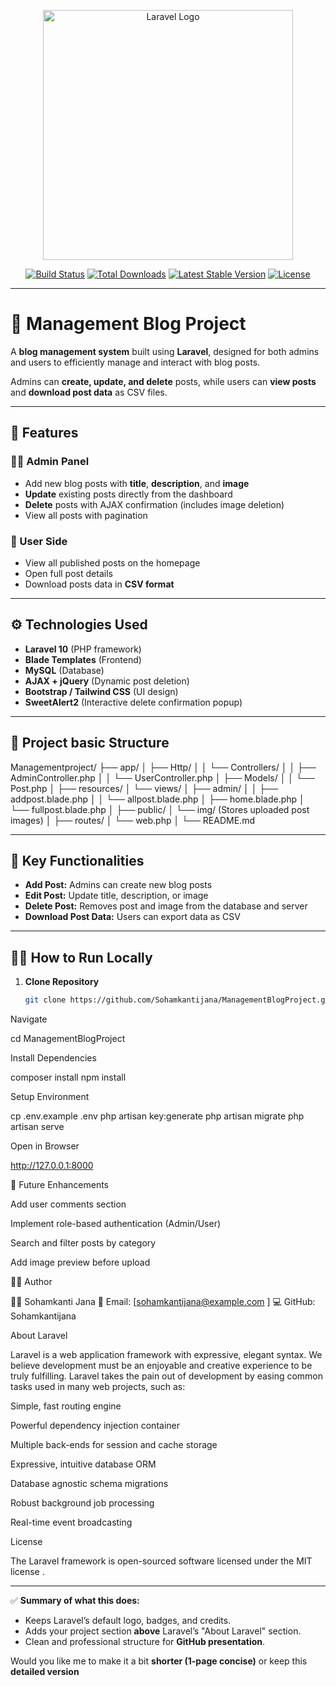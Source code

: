 <p align="center"><a href="https://laravel.com" target="_blank"><img src="https://raw.githubusercontent.com/laravel/art/master/logo-lockup/5%20SVG/2%20CMYK/1%20Full%20Color/laravel-logolockup-cmyk-red.svg" width="400" alt="Laravel Logo"></a></p>

<p align="center">
<a href="https://github.com/laravel/framework/actions"><img src="https://github.com/laravel/framework/workflows/tests/badge.svg" alt="Build Status"></a>
<a href="https://packagist.org/packages/laravel/framework"><img src="https://img.shields.io/packagist/dt/laravel/framework" alt="Total Downloads"></a>
<a href="https://packagist.org/packages/laravel/framework"><img src="https://img.shields.io/packagist/v/laravel/framework" alt="Latest Stable Version"></a>
<a href="https://packagist.org/packages/laravel/framework"><img src="https://img.shields.io/packagist/l/laravel/framework" alt="License"></a>
</p>

---

# 🧩 Management Blog Project

A **blog management system** built using **Laravel**, designed for both admins and users to efficiently manage and interact with blog posts.

Admins can **create, update, and delete** posts, while users can **view posts** and **download post data** as CSV files.

---

## 🚀 Features

### 👨‍💼 Admin Panel
- Add new blog posts with **title**, **description**, and **image**  
- **Update** existing posts directly from the dashboard  
- **Delete** posts with AJAX confirmation (includes image deletion)  
- View all posts with pagination  

### 👤 User Side
- View all published posts on the homepage  
- Open full post details  
- Download posts data in **CSV format**

---

## ⚙️ Technologies Used
- **Laravel 10** (PHP framework)
- **Blade Templates** (Frontend)
- **MySQL** (Database)
- **AJAX + jQuery** (Dynamic post deletion)
- **Bootstrap / Tailwind CSS** (UI design)
- **SweetAlert2** (Interactive delete confirmation popup)

---

## 📁 Project basic Structure
Managementproject/
├── app/
│   ├── Http/
│   │   └── Controllers/
│   │       ├── AdminController.php
│   │       └── UserController.php
│   ├── Models/
│   │   └── Post.php
│
├── resources/
│   └── views/
│       ├── admin/
│       │   ├── addpost.blade.php
│       │   └── allpost.blade.php
│       ├── home.blade.php
│       └── fullpost.blade.php
│
├── public/
│   └── img/ (Stores uploaded post images)
│
├── routes/
│   └── web.php
│
└── README.md

---

## 🧠 Key Functionalities
- **Add Post:** Admins can create new blog posts  
- **Edit Post:** Update title, description, or image  
- **Delete Post:** Removes post and image from the database and server  
- **Download Post Data:** Users can export data as CSV  

---

## 🧑‍💻 How to Run Locally

1. **Clone Repository**
   ```bash
   git clone https://github.com/Sohamkantijana/ManagementBlogProject.git
Navigate

cd ManagementBlogProject


Install Dependencies

composer install
npm install


Setup Environment

cp .env.example .env
php artisan key:generate
php artisan migrate
php artisan serve


Open in Browser

http://127.0.0.1:8000

🏁 Future Enhancements

Add user comments section

Implement role-based authentication (Admin/User)

Search and filter posts by category

Add image preview before upload

🧑‍💼 Author

👨‍💻 Sohamkanti Jana
📧 Email: [sohamkantijana@example.com
]
💻 GitHub: Sohamkantijana

About Laravel

Laravel is a web application framework with expressive, elegant syntax. We believe development must be an enjoyable and creative experience to be truly fulfilling. Laravel takes the pain out of development by easing common tasks used in many web projects, such as:

Simple, fast routing engine

Powerful dependency injection container

Multiple back-ends for session
 and cache
 storage

Expressive, intuitive database ORM

Database agnostic schema migrations

Robust background job processing

Real-time event broadcasting

License

The Laravel framework is open-sourced software licensed under the MIT license
.


---

✅ **Summary of what this does:**
- Keeps Laravel’s default logo, badges, and credits.  
- Adds your project section **above** Laravel’s "About Laravel" section.  
- Clean and professional structure for **GitHub presentation**.

Would you like me to make it a bit **shorter (1-page concise)** or keep this **detailed version** 


